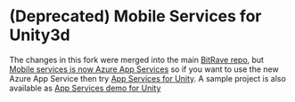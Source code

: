 # (Deprecated) Mobile Services for Unity3d

The changes in this fork were merged into the main [BitRave repo](https://github.com/bitrave/azure-mobile-services-for-unity3d), but [Mobile services is now Azure App Services](http://www.deadlyfingers.net/azure/azure-app-services-for-unity3d/) so if you want to use the new Azure App Service then try [App Services for Unity](https://github.com/Unity3dAzure/AppServices). A sample project is also available as [App Services demo for Unity](https://github.com/Unity3dAzure/AppServicesDemo)
